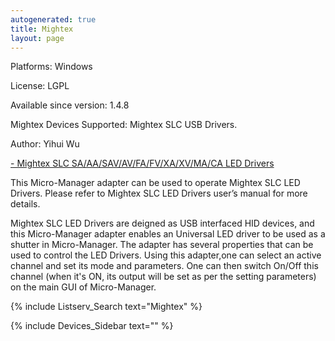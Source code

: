 ```yaml
---
autogenerated: true
title: Mightex
layout: page
---
```


Platforms: Windows

License: LGPL

Available since version: 1.4.8

Mightex Devices Supported: Mightex SLC USB Drivers.

Author: Yihui Wu

[- Mightex SLC SA/AA/SAV/AV/FA/FV/XA/XV/MA/CA LED
Drivers](http://www.mightexsystems.com/index.php?cPath=4_54)

This Micro-Manager adapter can be used to operate Mightex SLC LED
Drivers. Please refer to Mightex SLC LED Drivers user’s manual for more
details.

Mightex SLC LED Drivers are deigned as USB interfaced HID devices, and
this Micro-Manager adapter enables an Universal LED driver to be used as
a shutter in Micro-Manager. The adapter has several properties that can
be used to control the LED Drivers. Using this adapter,one can select an
active channel and set its mode and parameters. One can then switch
On/Off this channel (when it's ON, its output will be set as per the
setting parameters) on the main GUI of Micro-Manager.

{% include Listserv_Search text="Mightex" %}

{% include Devices_Sidebar text="" %}
